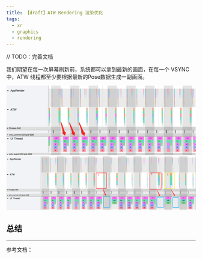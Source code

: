 ```yaml
---
title: 【draft】ATW Rendering 渲染优化
tags:
  - xr
  - graphics
  - rendering
---
```


// TODO：完善文档

我们期望在每一次屏幕刷新前，系统都可以拿到最新的画面，在每一个 VSYNC 中，ATW 线程都至少要根据最新的Pose数据生成一副画面。

![atw-frame-loss](/data/atw-frame-expect.png)
![atw-frame-loss](/data/atw-frame-loss.png)

## 总结


-----
参考文档：

